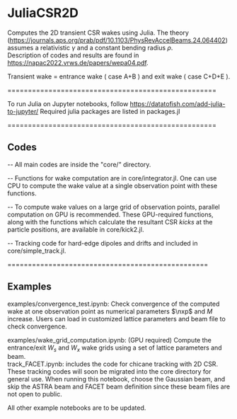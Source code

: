 # JuliaCSR2D
Computes the 2D transient CSR wakes using Julia.
The theory (https://journals.aps.org/prab/pdf/10.1103/PhysRevAccelBeams.24.064402) assumes a relativistic $\gamma$ and a constant bending radius $\rho$.  
Description of codes and results are found in https://napac2022.vrws.de/papers/wepa04.pdf.

Transient wake = entrance wake ( case A+B ) and exit wake ( case C+D+E ).

===================================================

To run Julia on Jupyter notebooks, follow https://datatofish.com/add-julia-to-jupyter/
Required julia packages are listed in packages.jl 

===================================================
## Codes ##
-- All main codes are inside the "core/" directory.

-- Functions for wake computation are in core/integrator.jl. One can use CPU to compute the wake value at a single observation point with these functions. 

-- To compute wake values on a large grid of observation points, parallel computation on GPU is recommended. These GPU-required functions, along with the functions which calculate the resultant CSR $kicks$ at the particle positions, are available in core/kick2.jl.   

-- Tracking code for hard-edge dipoles and drifts and included in core/simple_track.jl.

=================================================
## Examples ##

examples/convergence_test.ipynb: Check convergence of the computed wake at one observation point as numerical parameters $\nxp$ and $M$ increase.
                                 Users can load in customized lattice parameters and beam file to check convergence. 
                                 
examples/wake_grid_computation.ipynb: (GPU required) Compute the entrance/exit $W_s$ and $W_x$ wake grids using a set of lattice parameters and beam.               
track_FACET.ipynb: includes the code for chicane tracking with 2D CSR. These tracking codes will soon be migrated into the core directory for general use. When running this notebook, choose the Gaussian beam, and skip the ASTRA beam and FACET beam definition since these beam files are not open to public.  

All other example notebooks are to be updated.


